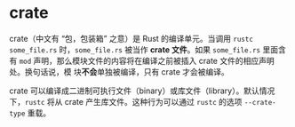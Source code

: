 # crate

crate（中文有 “包，包装箱” 之意）是 Rust 的编译单元。当调用 `rustc some_file.rs`
 时，`some_file.rs` 被当作 **crate 文件**。如果 `some_file.rs` 里面含有 `mod`
 声明，那么模块文件的内容将在编译之前被插入 crate 文件的相应声明处。换句话说，模
块**不会**单独被编译，只有 crate 才会被编译。

crate 可以编译成二进制可执行文件（binary）或库文件（library）。默认情况
下，`rustc` 将从 crate 产生库文件。这种行为可以通过 `rustc` 的选项 `--crate-type`
 重载。
